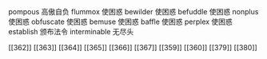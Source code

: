 




pompous 高傲自负
flummox 使困惑
bewilder 使困惑
befuddle 使困惑
nonplus 使困惑
obfuscate 使困惑
bemuse 使困惑
baffle 使困惑
perplex 使困惑
establish 颁布法令
interminable 无尽头

[[362]]
[[363]]
[[364]]
[[365]]
[[366]]
[[367]]
[[359]]
[[360]]
[[379]]
[[380]]